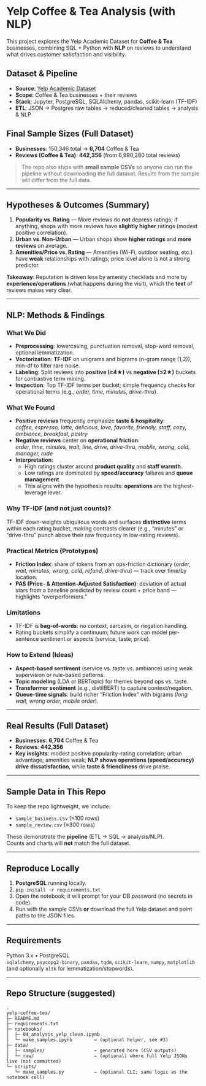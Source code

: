 # Yelp Coffee & Tea Analysis (with NLP)

This project explores the Yelp Academic Dataset for **Coffee & Tea** businesses, combining SQL + Python with **NLP** on reviews to understand what drives customer satisfaction and visibility.

## Dataset & Pipeline
- **Source**: [Yelp Academic Dataset](https://www.yelp.com/dataset)  
- **Scope**: Coffee & Tea businesses + their reviews  
- **Stack**: Jupyter, PostgreSQL, SQLAlchemy, pandas, scikit-learn (TF-IDF)  
- **ETL**: JSON → Postgres raw tables → reduced/cleaned tables → analysis & NLP

## Final Sample Sizes (Full Dataset)
- **Businesses**: 150,346 total → **6,704** Coffee & Tea  
- **Reviews (Coffee & Tea)**: **442,356** (from 6,990,280 total reviews)

> The repo also ships with **small sample CSVs** so anyone can run the pipeline without downloading the full dataset. Results from the sample will differ from the full data.

---

## Hypotheses & Outcomes (Summary)
1) **Popularity vs. Rating** — More reviews do **not** depress ratings; if anything, shops with more reviews have **slightly higher** ratings (modest positive correlation).  
2) **Urban vs. Non-Urban** — Urban shops show **higher ratings** and **more reviews** on average.  
3) **Amenities/Price vs. Rating** — Amenities (Wi-Fi, outdoor seating, etc.) have **weak** relationships with ratings; price level alone is not a strong predictor.

**Takeaway**: Reputation is driven less by amenity checklists and more by **experience/operations** (what happens during the visit), which the **text** of reviews makes very clear.

---

## NLP: Methods & Findings

### What We Did
- **Preprocessing**: lowercasing, punctuation removal, stop-word removal, optional lemmatization.
- **Vectorization**: **TF-IDF** on unigrams and bigrams (n-gram range (1,2)), min-df to filter rare noise.
- **Labeling**: Split reviews into **positive (≥4★)** vs **negative (≤2★)** buckets for contrastive term mining.  
- **Inspection**: Top TF-IDF terms per bucket; simple frequency checks for operational terms (e.g., *order, time, minutes, drive-thru*).

### What We Found
- **Positive reviews** frequently emphasize **taste & hospitality**:  
  *coffee, espresso, latte, delicious, love, favorite, friendly, staff, cozy, ambiance, breakfast, pastry*
- **Negative reviews** center on **operational friction**:  
  *order, time, minutes, wait, line, drive, drive-thru, mobile, wrong, cold, manager, rude*
- **Interpretation**:  
  - High ratings cluster around **product quality** and **staff warmth**.  
  - Low ratings are dominated by **speed/accuracy** failures and **queue management**.  
  - This aligns with the hypothesis results: **operations** are the highest-leverage lever.

### Why TF-IDF (and not just counts)?
TF-IDF down-weights ubiquitous words and surfaces **distinctive** terms within each rating bucket, making contrasts clearer (e.g., “minutes” or “drive-thru” punch above their raw frequency in low-rating reviews).

### Practical Metrics (Prototypes)
- **Friction Index**: share of tokens from an ops-friction dictionary (*order, wait, minutes, wrong, cold, refund, drive-thru*) — track over time/by location.  
- **PAS (Price- & Attention-Adjusted Satisfaction)**: deviation of actual stars from a baseline predicted by review count + price band — highlights “overperformers.”

### Limitations
- TF-IDF is **bag-of-words**: no context, sarcasm, or negation handling.  
- Rating buckets simplify a continuum; future work can model per-sentence sentiment or aspects (service, taste, price).

### How to Extend (Ideas)
- **Aspect-based sentiment** (service vs. taste vs. ambiance) using weak supervision or rule-based patterns.  
- **Topic modeling** (LDA or BERTopic) for themes beyond ops vs. taste.  
- **Transformer sentiment** (e.g., distilBERT) to capture context/negation.  
- **Queue-time signals**: build richer “Friction Index” with bigrams (*long wait, wrong order, mobile order*).

---

## Real Results (Full Dataset)
- **Businesses**: **6,704** Coffee & Tea  
- **Reviews**: **442,356**  
- **Key insights**: modest positive popularity–rating correlation; urban advantage; amenities weak; **NLP shows operations (speed/accuracy) drive dissatisfaction**, while **taste & friendliness** drive praise.

---

## Sample Data in This Repo
To keep the repo lightweight, we include:
- `sample_business.csv` (≈100 rows)
- `sample_review.csv` (≈300 rows)

These demonstrate the **pipeline** (ETL → SQL → analysis/NLP).  
Counts and charts will **not** match the full dataset.

---

## Reproduce Locally
1. **PostgreSQL** running locally.  
2. `pip install -r requirements.txt`  
3. Open the notebook; it will prompt for your DB password (no secrets in code).  
4. Run with the sample CSVs **or** download the full Yelp dataset and point paths to the JSON files.

---

## Requirements
Python 3.x • PostgreSQL  
`sqlalchemy`, `psycopg2-binary`, `pandas`, `tqdm`, `scikit-learn`, `numpy`, `matplotlib` (and optionally `nltk` for lemmatization/stopwords).

---

## Repo Structure (suggested)
```
.
yelp-coffee-tea/
├─ README.md
├─ requirements.txt
├─ notebooks/
│  ├─ 04_analysis_yelp_clean.ipynb
│  └─ make_samples.ipynb        ← (optional helper, see #3)
├─ data/
│  ├─ samples/                  ← generated here (CSV outputs)
│  └─ raw/                      ← (optional) where full Yelp JSONs live (not committed)
└─ scripts/
   └─ make_samples.py           ← (optional CLI; same logic as the notebook cell)

```
